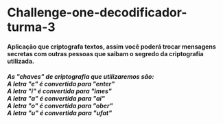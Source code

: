 <h1> Challenge-one-decodificador-turma-3 <br>
<h4> Aplicação que criptografa textos, assim você poderá trocar mensagens secretas com outras pessoas que saibam o segredo da criptografia utilizada.
<h5> As "chaves" de criptografia que utilizaremos são: <br>
A letra "e" é convertida para "enter" <br>
A letra "i" é convertida para "imes" <br>
A letra "a" é convertida para "ai" <br>
A letra "o" é convertida para "ober" <br>
A letra "u" é convertida para "ufat"
